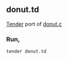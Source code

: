 ## donut.td
[Tender](https://github.com/2dprototype/tender) port of [donut.c](https://www.a1k0n.net/2011/07/20/donut-math.html)

### Run,
```bash
tender donut.td
```
